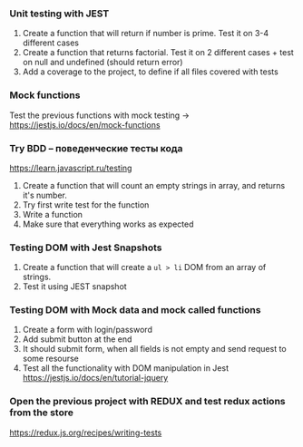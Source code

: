 ### Unit testing with JEST
1. Create a function that will return if number is prime. Test it on 3-4 different cases
2. Create a function that returns factorial. Test it on 2 different cases + test on null and undefined (should return error)
3. Add a coverage to the project, to define if all files covered with tests

### Mock functions
Test the previous functions with mock testing -> https://jestjs.io/docs/en/mock-functions

### Try BDD – поведенческие тесты кода 
https://learn.javascript.ru/testing
1. Create a function that will count an empty strings in array, and returns it's number.
2. Try first write test for the function
3. Write a function 
4. Make sure that everything works as expected

### Testing DOM with Jest Snapshots
1. Create a function that will create a `ul > li` DOM from an array of strings.
2. Test it using JEST snapshot

### Testing DOM with Mock data and mock called functions
1. Create a form with login/password
2. Add submit button at the end
3. It should submit form, when all fields is not empty and send request to some resourse
4. Test all the functionality with DOM manipulation in Jest
https://jestjs.io/docs/en/tutorial-jquery

### Open the previous project with REDUX and test redux actions from the store
https://redux.js.org/recipes/writing-tests
